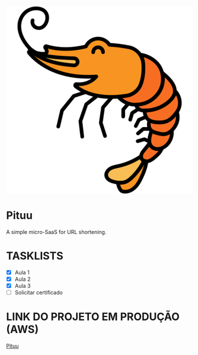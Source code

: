 ![](/frontend/src/assets/icone.png)
# Pituu
A simple micro-SaaS for URL shortening.

# TASKLISTS
- [x] Aula 1
- [x] Aula 2
- [x] Aula 3
- [ ] Solicitar certificado

# LINK DO PROJETO EM PRODUÇÃO (AWS)
[Pituu](http://www.pituu.tk/)